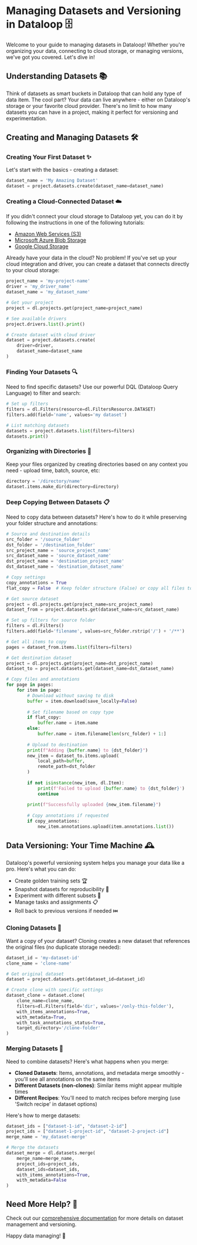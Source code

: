 # Managing Datasets and Versioning in Dataloop 🗄️

Welcome to your guide to managing datasets in Dataloop! Whether you're organizing your data, connecting to cloud storage, or managing versions, we've got you covered. Let's dive in!

## Understanding Datasets 📚

Think of datasets as smart buckets in Dataloop that can hold any type of data item. The cool part? Your data can live anywhere - either on Dataloop's storage or your favorite cloud provider. There's no limit to how many datasets you can have in a project, making it perfect for versioning and experimentation.

## Creating and Managing Datasets 🛠️

### Creating Your First Dataset ✨

Let's start with the basics - creating a dataset:

```python
dataset_name = 'My Amazing Dataset'
dataset = project.datasets.create(dataset_name=dataset_name)
```

### Creating a Cloud-Connected Dataset ☁️

If you didn't connect your cloud storage to Dataloop yet, you can do it by following the instructions in one of the following tutorials:

- [Amazon Web Services (S3)](/tutorials/data_management/external_storage_drivers/aws_s3/chapter.md)
- [Microsoft Azure Blob Storage](/tutorials/data_management/external_storage_drivers/azure_blob/chapter.md)
- [Google Cloud Storage](/tutorials/data_management/external_storage_drivers/gcs/chapter.md)

Already have your data in the cloud? No problem! If you've set up your cloud integration and driver, you can create a dataset that connects directly to your cloud storage:

```python
project_name = 'my-project-name'
driver = 'my_driver_name'
dataset_name = 'my_dataset_name'

# Get your project
project = dl.projects.get(project_name=project_name)

# See available drivers
project.drivers.list().print()

# Create dataset with cloud driver
dataset = project.datasets.create(
    driver=driver,
    dataset_name=dataset_name
)
```

### Finding Your Datasets 🔍

Need to find specific datasets? Use our powerful DQL (Dataloop Query Language) to filter and search:

```python
# Set up filters
filters = dl.Filters(resource=dl.FiltersResource.DATASET)
filters.add(field='name', values='my dataset')

# List matching datasets
datasets = project.datasets.list(filters=filters)
datasets.print()
```

### Organizing with Directories 📂

Keep your files organized by creating directories based on any context you need - upload time, batch, source, etc:

```python
directory = '/directory/name'
dataset.items.make_dir(directory=directory)
```

### Deep Copying Between Datasets 📋

Need to copy data between datasets? Here's how to do it while preserving your folder structure and annotations:

```python
# Source and destination details
src_folder = '/source_folder'
dst_folder = '/destination_folder'
src_project_name = 'source_project_name'
src_dataset_name = 'source_dataset_name'
dst_project_name = 'destination_project_name'
dst_dataset_name = 'destination_dataset_name'

# Copy settings
copy_annotations = True
flat_copy = False  # Keep folder structure (False) or copy all files to root (True)

# Get source dataset
project = dl.projects.get(project_name=src_project_name)
dataset_from = project.datasets.get(dataset_name=src_dataset_name)

# Set up filters for source folder
filters = dl.Filters()
filters.add(field='filename', values=src_folder.rstrip('/') + '/**')

# Get all items to copy
pages = dataset_from.items.list(filters=filters)

# Get destination dataset
project = dl.projects.get(project_name=dst_project_name)
dataset_to = project.datasets.get(dataset_name=dst_dataset_name)

# Copy files and annotations
for page in pages:
    for item in page:
        # Download without saving to disk
        buffer = item.download(save_locally=False)
        
        # Set filename based on copy type
        if flat_copy:
            buffer.name = item.name
        else:
            buffer.name = item.filename[len(src_folder) + 1:]
            
        # Upload to destination
        print(f"Adding {buffer.name} to {dst_folder}")
        new_item = dataset_to.items.upload(
            local_path=buffer,
            remote_path=dst_folder
        )
        
        if not isinstance(new_item, dl.Item):
            print(f'Failed to upload {buffer.name} to {dst_folder}')
            continue
            
        print(f"Successfully uploaded {new_item.filename}")
        
        # Copy annotations if requested
        if copy_annotations:
            new_item.annotations.upload(item.annotations.list())
```

## Data Versioning: Your Time Machine 🕰️

Dataloop's powerful versioning system helps you manage your data like a pro. Here's what you can do:

- Create golden training sets 🏆
- Snapshot datasets for reproducibility 📸
- Experiment with different subsets 🧪
- Manage tasks and assignments 📋
- Roll back to previous versions if needed ⏮️

### Cloning Datasets 🐑

Want a copy of your dataset? Cloning creates a new dataset that references the original files (no duplicate storage needed):

```python
dataset_id = 'my-dataset-id'
clone_name = 'clone-name'

# Get original dataset
dataset = project.datasets.get(dataset_id=dataset_id)

# Create clone with specific settings
dataset_clone = dataset.clone(
    clone_name=clone_name,
    filters=dl.Filters(field='dir', values='/only-this-folder'),
    with_items_annotations=True,
    with_metadata=True,
    with_task_annotations_status=True,
    target_directory='/clone-folder'
)
```

### Merging Datasets 🤝

Need to combine datasets? Here's what happens when you merge:

* **Cloned Datasets**: Items, annotations, and metadata merge smoothly - you'll see all annotations on the same items
* **Different Datasets (non-clones)**: Similar items might appear multiple times
* **Different Recipes**: You'll need to match recipes before merging (use 'Switch recipe' in dataset options)

Here's how to merge datasets:

```python
dataset_ids = ["dataset-1-id", "dataset-2-id"]
project_ids = ["dataset-1-project-id", "dataset-2-project-id"]
merge_name = 'my_dataset-merge'

# Merge the datasets
dataset_merge = dl.datasets.merge(
    merge_name=merge_name,
    project_ids=project_ids,
    dataset_ids=dataset_ids,
    with_items_annotations=True,
    with_metadata=False
)
```

## Need More Help? 🤔

Check out our [comprehensive documentation](https://docs.dataloop.ai/docs/welcome) for more details on dataset management and versioning.

Happy data managing! 🚀
